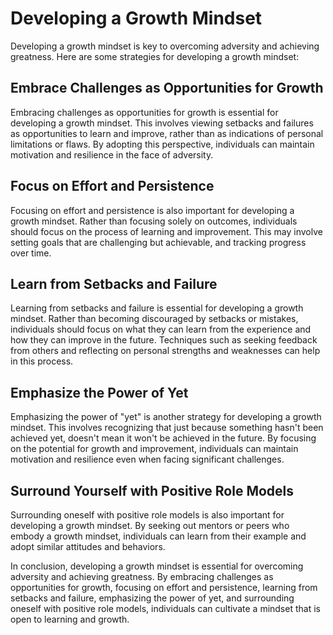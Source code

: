 Developing a Growth Mindset
========================================================================

Developing a growth mindset is key to overcoming adversity and achieving greatness. Here are some strategies for developing a growth mindset:

Embrace Challenges as Opportunities for Growth
----------------------------------------------

Embracing challenges as opportunities for growth is essential for developing a growth mindset. This involves viewing setbacks and failures as opportunities to learn and improve, rather than as indications of personal limitations or flaws. By adopting this perspective, individuals can maintain motivation and resilience in the face of adversity.

Focus on Effort and Persistence
-------------------------------

Focusing on effort and persistence is also important for developing a growth mindset. Rather than focusing solely on outcomes, individuals should focus on the process of learning and improvement. This may involve setting goals that are challenging but achievable, and tracking progress over time.

Learn from Setbacks and Failure
-------------------------------

Learning from setbacks and failure is essential for developing a growth mindset. Rather than becoming discouraged by setbacks or mistakes, individuals should focus on what they can learn from the experience and how they can improve in the future. Techniques such as seeking feedback from others and reflecting on personal strengths and weaknesses can help in this process.

Emphasize the Power of Yet
--------------------------

Emphasizing the power of "yet" is another strategy for developing a growth mindset. This involves recognizing that just because something hasn't been achieved yet, doesn't mean it won't be achieved in the future. By focusing on the potential for growth and improvement, individuals can maintain motivation and resilience even when facing significant challenges.

Surround Yourself with Positive Role Models
-------------------------------------------

Surrounding oneself with positive role models is also important for developing a growth mindset. By seeking out mentors or peers who embody a growth mindset, individuals can learn from their example and adopt similar attitudes and behaviors.

In conclusion, developing a growth mindset is essential for overcoming adversity and achieving greatness. By embracing challenges as opportunities for growth, focusing on effort and persistence, learning from setbacks and failure, emphasizing the power of yet, and surrounding oneself with positive role models, individuals can cultivate a mindset that is open to learning and growth.
